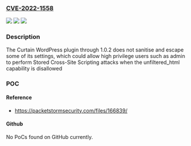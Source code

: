 ### [CVE-2022-1558](https://cve.mitre.org/cgi-bin/cvename.cgi?name=CVE-2022-1558)
![](https://img.shields.io/static/v1?label=Product&message=Curtain&color=blue)
![](https://img.shields.io/static/v1?label=Version&message=n%2Fa&color=blue)
![](https://img.shields.io/static/v1?label=Vulnerability&message=CWE-79%20Cross-site%20Scripting%20(XSS)&color=brighgreen)

### Description

The Curtain WordPress plugin through 1.0.2 does not sanitise and escape some of its settings, which could allow high privilege users such as admin to perform Stored Cross-Site Scripting attacks when the unfiltered_html capability is disallowed

### POC

#### Reference
- https://packetstormsecurity.com/files/166839/

#### Github
No PoCs found on GitHub currently.

